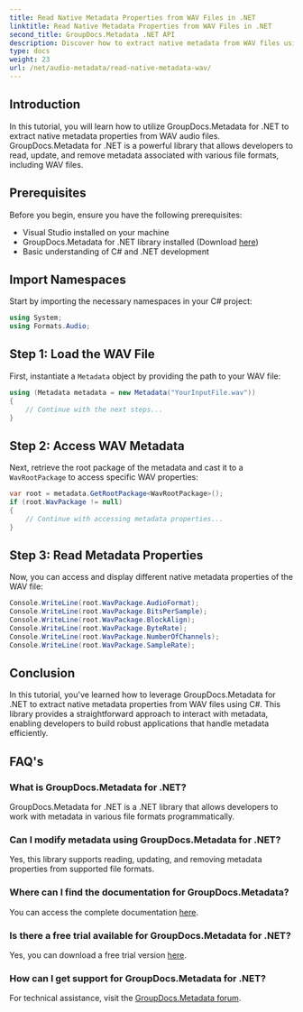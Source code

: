```yaml
---
title: Read Native Metadata Properties from WAV Files in .NET
linktitle: Read Native Metadata Properties from WAV Files in .NET
second_title: GroupDocs.Metadata .NET API
description: Discover how to extract native metadata from WAV files using GroupDocs.Metadata for .NET. Easy C# tutorial for reading WAV file properties.
type: docs
weight: 23
url: /net/audio-metadata/read-native-metadata-wav/
---
```

## Introduction
In this tutorial, you will learn how to utilize GroupDocs.Metadata for .NET to extract native metadata properties from WAV audio files. GroupDocs.Metadata for .NET is a powerful library that allows developers to read, update, and remove metadata associated with various file formats, including WAV files.
## Prerequisites
Before you begin, ensure you have the following prerequisites:
- Visual Studio installed on your machine
- GroupDocs.Metadata for .NET library installed (Download [here](https://releases.groupdocs.com/metadata/net/))
- Basic understanding of C# and .NET development

## Import Namespaces
Start by importing the necessary namespaces in your C# project:
```csharp
using System;
using Formats.Audio;
```
## Step 1: Load the WAV File
First, instantiate a `Metadata` object by providing the path to your WAV file:
```csharp
using (Metadata metadata = new Metadata("YourInputFile.wav"))
{
    // Continue with the next steps...
}
```
## Step 2: Access WAV Metadata
Next, retrieve the root package of the metadata and cast it to a `WavRootPackage` to access specific WAV properties:
```csharp
var root = metadata.GetRootPackage<WavRootPackage>();
if (root.WavPackage != null)
{
    // Continue with accessing metadata properties...
}
```
## Step 3: Read Metadata Properties
Now, you can access and display different native metadata properties of the WAV file:
```csharp
Console.WriteLine(root.WavPackage.AudioFormat);
Console.WriteLine(root.WavPackage.BitsPerSample);
Console.WriteLine(root.WavPackage.BlockAlign);
Console.WriteLine(root.WavPackage.ByteRate);
Console.WriteLine(root.WavPackage.NumberOfChannels);
Console.WriteLine(root.WavPackage.SampleRate);
```

## Conclusion
In this tutorial, you've learned how to leverage GroupDocs.Metadata for .NET to extract native metadata properties from WAV files using C#. This library provides a straightforward approach to interact with metadata, enabling developers to build robust applications that handle metadata efficiently.

## FAQ's
### What is GroupDocs.Metadata for .NET?
GroupDocs.Metadata for .NET is a .NET library that allows developers to work with metadata in various file formats programmatically.
### Can I modify metadata using GroupDocs.Metadata for .NET?
Yes, this library supports reading, updating, and removing metadata properties from supported file formats.
### Where can I find the documentation for GroupDocs.Metadata?
You can access the complete documentation [here](https://reference.groupdocs.com/metadata/net/).
### Is there a free trial available for GroupDocs.Metadata for .NET?
Yes, you can download a free trial version [here](https://releases.groupdocs.com/).
### How can I get support for GroupDocs.Metadata for .NET?
For technical assistance, visit the [GroupDocs.Metadata forum](https://forum.groupdocs.com/c/metadata/14).
